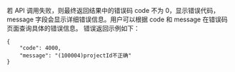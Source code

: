 若 API 调用失败，则最终返回结果中的错误码 code 不为 0，显示错误代码，message 字段会显示详细错误信息。用户可以根据 code 和 message 在错误码页面查询具体的错误信息。
错误返回示例如下：
```
{
    "code": 4000,
    "message": "(100004)projectId不正确"
}
```
